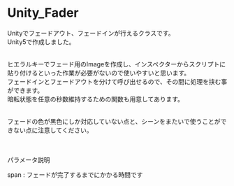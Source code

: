 # Unity_Fader

Unityでフェードアウト、フェードインが行えるクラスです。<br>
Unity5で作成しました。<br><br>


ヒエラルキーでフェード用のImageを作成し、インスペクターからスクリプトに貼り付けるといった作業が必要がないので使いやすいと思います。<br>
フェードインとフェードアウトを分けて呼び出せるので、その間に処理を挟む事ができます。<br>
暗転状態を任意の秒数維持するための関数も用意してあります。<br><br>

フェードの色が黒色にしか対応していない点と、シーンをまたいで使うことができない点に注意してください。<br><br><br>



パラメータ説明<br>

  span : フェードが完了するまでにかかる時間です<br>
